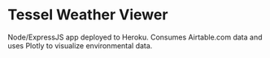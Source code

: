 # Tessel Weather Viewer

Node/ExpressJS app deployed to Heroku. Consumes Airtable.com data and uses Plotly to visualize environmental data.